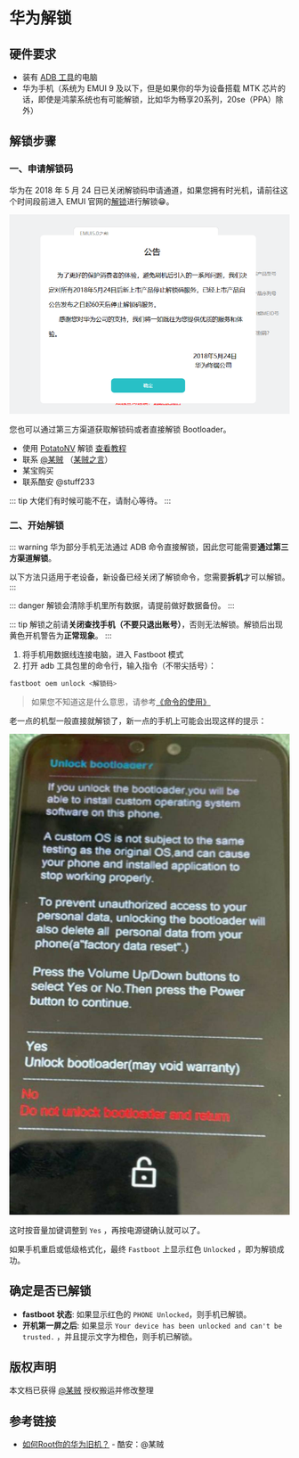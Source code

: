 # 华为解锁

## 硬件要求

* 装有 [ADB 工具](../../tools/platform-tools.md#adb-工具)的电脑
* 华为手机（系统为 EMUI 9 及以下，但是如果你的华为设备搭载 MTK 芯片的话，即使是鸿蒙系统也有可能解锁，比如华为畅享20系列，20se（PPA）除外）

## 解锁步骤

### 一、申请解锁码

华为在 2018 年 5 月 24 日已关闭解锁码申请通道，如果您拥有时光机，请前往这个时间段前进入 EMUI 官网的[解锁](https://emui.huawei.com/cn/unlock_index)进行解锁😁。

![关闭解锁的公告](./images/huawei_close_notice.png)

您也可以通过第三方渠道获取解锁码或者直接解锁 Bootloader。

* 使用 [PotatoNV](https://github.com/mashed-potatoes/PotatoNV) 解锁 <Badge type="tip" text="免费" /> [查看教程](https://zhuanlan.zhihu.com/p/397173427)
* 联系 [@某贼](http://www.coolapk.com/u/3463951) <Badge type="tip" text="免费" />（[某贼之言](https://www.coolapk.com/feed/25219974?shareKey=ZDc3M2ExYmZlNjQ2NjA3MTc2ZGY~)）
* 某宝购买 <Badge type="warning" text="付费" />
* 联系酷安 @stuff233 <Badge type="warning" text="付费" />

::: tip
大佬们有时候可能不在，请耐心等待。
:::

### 二、开始解锁

::: warning
华为部分手机无法通过 ADB 命令直接解锁，因此您可能需要**通过第三方渠道解锁**。

以下方法只适用于老设备，新设备已经关闭了解锁命令，您需要**拆机**才可以解锁。
:::

::: danger
解锁会清除手机里所有数据，请提前做好数据备份。
:::

::: tip
解锁之前请**关闭查找手机（不要只退出账号）**，否则无法解锁。解锁后出现黄色开机警告为**正常现象**。
:::

1. 将手机用数据线连接电脑，进入 Fastboot 模式
2. 打开 adb 工具包里的命令行，输入指令（不带尖括号）：

``` bash
fastboot oem unlock <解锁码>
```

> 如果您不知道这是什么意思，请参考[《命令的使用》](/faq/documents.md)

老一点的机型一般直接就解锁了，新一点的手机上可能会出现这样的提示：

![解锁提示](./images/unlock_ask.jpg)

这时按音量加键调整到 `Yes` ，再按电源键确认就可以了。

如果手机重启或低级格式化，最终 `Fastboot` 上显示红色 `Unlocked` ，即为解锁成功。

## 确定是否已解锁

* **fastboot 状态**: 如果显示红色的 `PHONE Unlocked`，则手机已解锁。
* **开机第一屏之后**: 如果显示 `Your device has been unlocked and can't be trusted.` ，并且提示文字为橙色，则手机已解锁。

## 版权声明

本文档已获得 [@某贼](https://www.coolapk.com/u/3463951) 授权搬运并修改整理

## 参考链接

* [如何Root你的华为旧机？](https://www.coolapk.com/feed/26320412?shareKey=YzZmMjdiZjEwNThjNjEwZDQ5MGI~&shareUid=3463951&shareFrom=com.coolapk.market_11.3) - 酷安：@某贼
